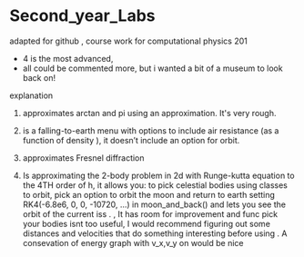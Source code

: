 # Second_year_Labs
  adapted for github , course work for computational physics 201 
- 4 is the most advanced, 
- all could be commented more, but i wanted a bit of a museum to look back on!

explanation

1. approximates arctan and pi using an approximation. It's very rough. 

2. is a falling-to-earth menu with options to include air resistance (as a function of density ), it doesn’t include an option for orbit. 

3. approximates Fresnel diffraction 

4.  Is approximating the 2-body problem in 2d with Runge-kutta equation to the 4TH order of h, it allows you: to pick celestial bodies using classes to orbit, 
pick an option to orbit the moon and return to earth setting  RK4(-6.8e6, 0, 0, -10720, ...) in moon_and_back()
and lets you see the orbit of the current iss . , It has room for improvement and func pick your bodies isnt too useful,
I would recommend figuring out some distances and velocities that do something interesting before using .
A consevation of energy graph with v_x,v_y  on would be nice 

